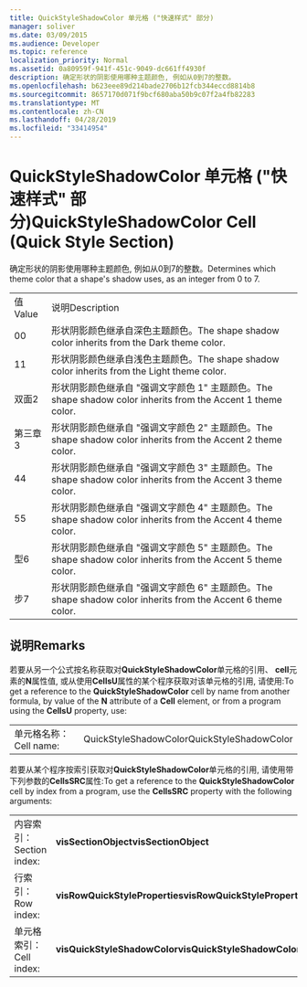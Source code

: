 ```yaml
---
title: QuickStyleShadowColor 单元格 ("快速样式" 部分)
manager: soliver
ms.date: 03/09/2015
ms.audience: Developer
ms.topic: reference
localization_priority: Normal
ms.assetid: 0a80959f-941f-451c-9049-dc661ff4930f
description: 确定形状的阴影使用哪种主题颜色, 例如从0到7的整数。
ms.openlocfilehash: b623eee89d214bade2706b12fcb344eccd8814b8
ms.sourcegitcommit: 8657170d071f9bcf680aba50b9c07f2a4fb82283
ms.translationtype: MT
ms.contentlocale: zh-CN
ms.lasthandoff: 04/28/2019
ms.locfileid: "33414954"
---
```

# <a name="quickstyleshadowcolor-cell-quick-style-section"></a><span data-ttu-id="6484b-103">QuickStyleShadowColor 单元格 ("快速样式" 部分)</span><span class="sxs-lookup"><span data-stu-id="6484b-103">QuickStyleShadowColor Cell (Quick Style Section)</span></span>

<span data-ttu-id="6484b-104">确定形状的阴影使用哪种主题颜色, 例如从0到7的整数。</span><span class="sxs-lookup"><span data-stu-id="6484b-104">Determines which theme color that a shape's shadow uses, as an integer from 0 to 7.</span></span>
  
|||
|:-----|:-----|
|<span data-ttu-id="6484b-105">值</span><span class="sxs-lookup"><span data-stu-id="6484b-105">Value</span></span>  <br/> |<span data-ttu-id="6484b-106">说明</span><span class="sxs-lookup"><span data-stu-id="6484b-106">Description</span></span>  <br/> |
|<span data-ttu-id="6484b-107">0</span><span class="sxs-lookup"><span data-stu-id="6484b-107">0</span></span>  <br/> |<span data-ttu-id="6484b-108">形状阴影颜色继承自深色主题颜色。</span><span class="sxs-lookup"><span data-stu-id="6484b-108">The shape shadow color inherits from the Dark theme color.</span></span>  <br/> |
|<span data-ttu-id="6484b-109">1</span><span class="sxs-lookup"><span data-stu-id="6484b-109">1</span></span>  <br/> |<span data-ttu-id="6484b-110">形状阴影颜色继承自浅色主题颜色。</span><span class="sxs-lookup"><span data-stu-id="6484b-110">The shape shadow color inherits from the Light theme color.</span></span>  <br/> |
|<span data-ttu-id="6484b-111">双面</span><span class="sxs-lookup"><span data-stu-id="6484b-111">2</span></span>  <br/> |<span data-ttu-id="6484b-112">形状阴影颜色继承自 "强调文字颜色 1" 主题颜色。</span><span class="sxs-lookup"><span data-stu-id="6484b-112">The shape shadow color inherits from the Accent 1 theme color.</span></span>  <br/> |
|<span data-ttu-id="6484b-113">第三章</span><span class="sxs-lookup"><span data-stu-id="6484b-113">3</span></span>  <br/> |<span data-ttu-id="6484b-114">形状阴影颜色继承自 "强调文字颜色 2" 主题颜色。</span><span class="sxs-lookup"><span data-stu-id="6484b-114">The shape shadow color inherits from the Accent 2 theme color.</span></span>  <br/> |
|<span data-ttu-id="6484b-115">4</span><span class="sxs-lookup"><span data-stu-id="6484b-115">4</span></span>  <br/> |<span data-ttu-id="6484b-116">形状阴影颜色继承自 "强调文字颜色 3" 主题颜色。</span><span class="sxs-lookup"><span data-stu-id="6484b-116">The shape shadow color inherits from the Accent 3 theme color.</span></span>  <br/> |
|<span data-ttu-id="6484b-117">5</span><span class="sxs-lookup"><span data-stu-id="6484b-117">5</span></span>  <br/> |<span data-ttu-id="6484b-118">形状阴影颜色继承自 "强调文字颜色 4" 主题颜色。</span><span class="sxs-lookup"><span data-stu-id="6484b-118">The shape shadow color inherits from the Accent 4 theme color.</span></span>  <br/> |
|<span data-ttu-id="6484b-119">型</span><span class="sxs-lookup"><span data-stu-id="6484b-119">6</span></span>  <br/> |<span data-ttu-id="6484b-120">形状阴影颜色继承自 "强调文字颜色 5" 主题颜色。</span><span class="sxs-lookup"><span data-stu-id="6484b-120">The shape shadow color inherits from the Accent 5 theme color.</span></span>  <br/> |
|<span data-ttu-id="6484b-121">步</span><span class="sxs-lookup"><span data-stu-id="6484b-121">7</span></span>  <br/> |<span data-ttu-id="6484b-122">形状阴影颜色继承自 "强调文字颜色 6" 主题颜色。</span><span class="sxs-lookup"><span data-stu-id="6484b-122">The shape shadow color inherits from the Accent 6 theme color.</span></span>  <br/> |
   
## <a name="remarks"></a><span data-ttu-id="6484b-123">说明</span><span class="sxs-lookup"><span data-stu-id="6484b-123">Remarks</span></span>

<span data-ttu-id="6484b-124">若要从另一个公式按名称获取对**QuickStyleShadowColor**单元格的引用、 **cell**元素的**N**属性值, 或从使用**CellsU**属性的某个程序获取对该单元格的引用, 请使用:</span><span class="sxs-lookup"><span data-stu-id="6484b-124">To get a reference to the **QuickStyleShadowColor** cell by name from another formula, by value of the **N** attribute of a **Cell** element, or from a program using the **CellsU** property, use:</span></span> 
  
|||
|:-----|:-----|
| <span data-ttu-id="6484b-125">单元格名称：</span><span class="sxs-lookup"><span data-stu-id="6484b-125">Cell name:</span></span>  <br/> | <span data-ttu-id="6484b-126">QuickStyleShadowColor</span><span class="sxs-lookup"><span data-stu-id="6484b-126">QuickStyleShadowColor</span></span>  <br/> |
   
<span data-ttu-id="6484b-127">若要从某个程序按索引获取对**QuickStyleShadowColor**单元格的引用, 请使用带下列参数的**CellsSRC**属性:</span><span class="sxs-lookup"><span data-stu-id="6484b-127">To get a reference to the **QuickStyleShadowColor** cell by index from a program, use the **CellsSRC** property with the following arguments:</span></span> 
  
|||
|:-----|:-----|
| <span data-ttu-id="6484b-128">内容索引：</span><span class="sxs-lookup"><span data-stu-id="6484b-128">Section index:</span></span>  <br/> |<span data-ttu-id="6484b-129">**visSectionObject**</span><span class="sxs-lookup"><span data-stu-id="6484b-129">**visSectionObject**</span></span> <br/> |
| <span data-ttu-id="6484b-130">行索引：</span><span class="sxs-lookup"><span data-stu-id="6484b-130">Row index:</span></span>  <br/> |<span data-ttu-id="6484b-131">**visRowQuickStyleProperties**</span><span class="sxs-lookup"><span data-stu-id="6484b-131">**visRowQuickStyleProperties**</span></span> <br/> |
| <span data-ttu-id="6484b-132">单元格索引：</span><span class="sxs-lookup"><span data-stu-id="6484b-132">Cell index:</span></span>  <br/> |<span data-ttu-id="6484b-133">**visQuickStyleShadowColor**</span><span class="sxs-lookup"><span data-stu-id="6484b-133">**visQuickStyleShadowColor**</span></span> <br/> |
   

